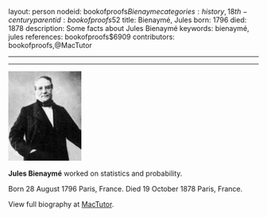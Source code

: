layout: person
nodeid: bookofproofs$Bienayme
categories: history,18th-century
parentid: bookofproofs$52
title: Bienaymé, Jules
born: 1796
died: 1878
description: Some facts about Jules Bienaymé
keywords: bienaymé, jules
references: bookofproofs$6909
contributors: bookofproofs,@MacTutor

---


---

![Bienayme.jpg](https://github.com/bookofproofs/bookofproofs.github.io/blob/main/_sources/_assets/images/portraits/Bienayme.jpg?raw=true)

**Jules Bienaymé** worked on statistics and probability.

Born 28 August 1796 Paris, France. Died 19 October 1878 Paris, France.


View full biography at [MacTutor](https://mathshistory.st-andrews.ac.uk/Biographies/Bienayme/).